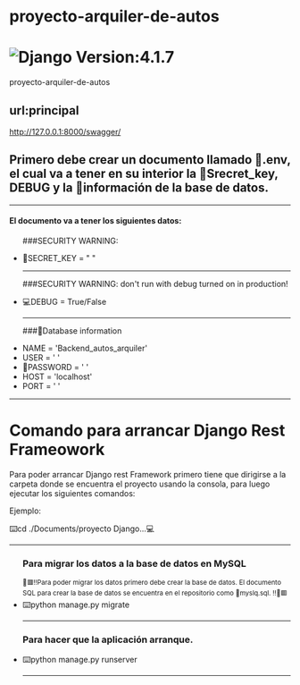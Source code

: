 # proyecto-arquiler-de-autos
<h1><img src="https://img.shields.io/badge/Django-092E20?style=for-the-badge&logo=django&logoColor=white" title="Django"/> Version:4.1.7</h1>

proyecto-arquiler-de-autos



## url:principal
http://127.0.0.1:8000/swagger/

<h2>Primero debe crear un documento llamado 📄.env, el cual va a 
 tener en su interior la 🔐Srecret_key,  DEBUG y la 📝información de la base de datos.
</h2>
<hr>
<div>
 <h4> El documento  va a tener los siguientes datos:</h4>
 <ul>
  <p>###SECURITY WARNING: </p>
  <li>🔐SECRET_KEY = " "</li>
  <hr>
  
  <p>###SECURITY WARNING: don't run with debug turned on in production!</p>
  <li>💻DEBUG = True/False</li>
  <hr>

  <p>###📄Database information</p>
  <li>NAME = 'Backend_autos_arquiler'</li>
  <li>USER = ' '</li>
  <li>🔐PASSWORD = ' '</li>
  <li>HOST = 'localhost'</li>
  <li>PORT = ' '</li>
 </ul>
</div>
<hr>


<h1>Comando para arrancar Django Rest  Frameowork</h1>
<p>Para poder arrancar Django rest Framework primero tiene que dirigirse a la carpeta donde
se encuentra el proyecto usando la consola, para luego ejecutar los siguientes comandos:</p>

<div>
<p>Ejemplo:</p>
<p>⌨️cd ./Documents/proyecto Django...💻</p>
</div>

<hr>
<ul>
<h3>Para migrar los datos a la base de datos en MySQL</h3>
 <small>
 🔴🟥‼️Para poder migrar los datos primero debe crear la base de datos. El documento SQL para crear la base de datos se encuentra en el repositorio como 📄myslq.sql.
  ‼️🔴🟥
 </small>
 
 <li>⌨️python manage.py migrate</li>
<hr>
<h3>Para hacer que la aplicación arranque.</h3>
 <li>⌨️python manage.py runserver</li>
<hr>

</ul>
